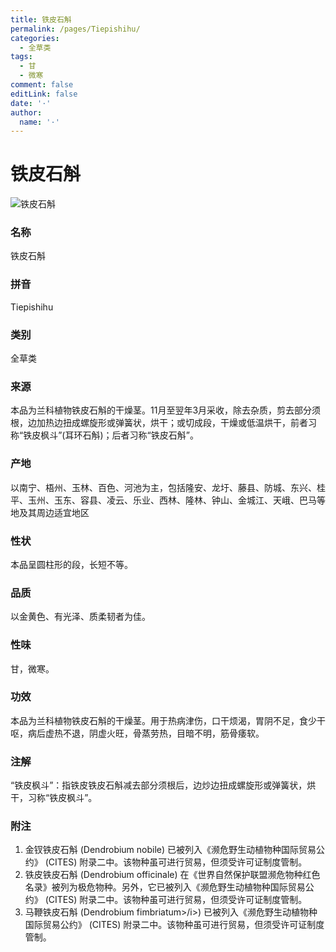 ```yaml
---
title: 铁皮石斛
permalink: /pages/Tiepishihu/
categories: 
  - 全草类
tags: 
  - 甘
  - 微寒
comment: false
editLink: false
date: '·'
author: 
  name: '·'
---
```

# 铁皮石斛

![铁皮石斛](https://image.zhongyibaike.com/image/%E9%93%81%E7%9A%AE%E7%9F%B3%E6%96%9B/%E9%93%81%E7%9A%AE%E7%9F%B3%E6%96%9B.jpg)

<!-- more -->
### 名称
铁皮石斛

### 拼音
Tiepishihu

### 类别
全草类

### 来源
本品为兰科植物铁皮石斛的干燥茎。11月至翌年3月采收，除去杂质，剪去部分须根，边加热边扭成螺旋形或弹簧状，烘干；或切成段，干燥或低温烘干，前者习称“铁皮枫斗”(耳环石斛)；后者习称“铁皮石斛”。

### 产地
以南宁、梧州、玉林、百色、河池为主，包括隆安、龙圩、藤县、防城、东兴、桂平、玉州、玉东、容县、凌云、乐业、西林、隆林、钟山、金城江、天峨、巴马等地及其周边适宜地区

### 性状
本品呈圆柱形的段，长短不等。

### 品质
以金黄色、有光泽、质柔韧者为佳。

### 性味
甘，微寒。

### 功效
本品为兰科植物铁皮石斛的干燥茎。用于热病津伤，口干烦渴，胃阴不足，食少干呕，病后虚热不退，阴虚火旺，骨蒸劳热，目暗不明，筋骨痿软。

### 注解
“铁皮枫斗”：指铁皮铁皮石斛减去部分须根后，边炒边扭成螺旋形或弹簧状，烘干，习称“铁皮枫斗”。

### 附注
1. 金钗铁皮石斛 (Dendrobium nobile) 已被列入《濒危野生动植物种国际贸易公约》 (CITES) 附录二中。该物种虽可进行贸易，但须受许可证制度管制。
1. 铁皮铁皮石斛 (Dendrobium officinale) 在《世界自然保护联盟濒危物种红色名录》被列为极危物种。另外，它已被列入《濒危野生动植物种国际贸易公约》 (CITES) 附录二中。该物种虽可进行贸易，但须受许可证制度管制。
2. 马鞭铁皮石斛 (Dendrobium fimbriatum>/i>) 已被列入《濒危野生动植物种国际贸易公约》 (CITES) 附录二中。该物种虽可进行贸易，但须受许可证制度管制。